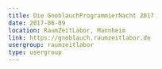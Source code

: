 ```yaml
---
title: Die GnoblauchProgrammierNacht 2017
date: 2017-06-09
location: RaumZeitLabor, Mannheim
link: https://gnoblauch.raumzeitlabor.de
usergroup: raumzeitlabor
type: usergroup
---
```

